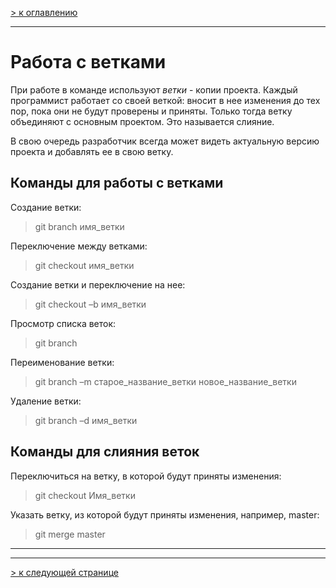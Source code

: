 [> к оглавлению](/readme.md)

___

# Работа с ветками

При работе в команде используют _ветки_ - копии проекта. Каждый программист работает со своей веткой: вносит в нее изменения до тех пор, пока они не будут проверены и приняты. Только тогда ветку объединяют с основным проектом. Это называется слияние.

В свою очередь разработчик всегда может видеть актуальную версию проекта и добавлять ее в свою ветку.

## Команды для работы с ветками

Создание ветки:

> git branch имя_ветки

Переключение между ветками:

> git checkout имя_ветки

Создание ветки и переключение на нее:

> git checkout –b имя_ветки

Просмотр списка веток:

> git branch

Переименование ветки:

> git branch –m старое_название_ветки новое_название_ветки

Удаление ветки:

> git branch –d имя_ветки

## Команды для слияния веток

Переключиться на ветку, в которой будут приняты изменения:

> git checkout Имя_ветки

Указать ветку, из которой будут приняты изменения, например, master:

> git merge master


___
___

[> к следующей странице](/conflicts.md)
